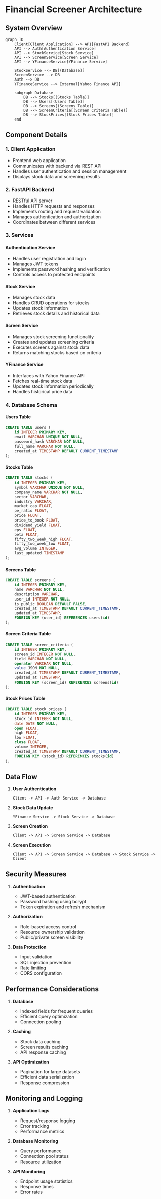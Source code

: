 # Financial Screener Architecture

## System Overview
```mermaid
graph TD
    Client[Client Application] --> API[FastAPI Backend]
    API --> Auth[Authentication Service]
    API --> StockService[Stock Service]
    API --> ScreenService[Screen Service]
    API --> YFinanceService[YFinance Service]
    
    StockService --> DB[(Database)]
    ScreenService --> DB
    Auth --> DB
    YFinanceService --> External[Yahoo Finance API]
    
    subgraph Database
        DB --> Stocks[(Stocks Table)]
        DB --> Users[(Users Table)]
        DB --> Screens[(Screens Table)]
        DB --> ScreenCriteria[(Screen Criteria Table)]
        DB --> StockPrices[(Stock Prices Table)]
    end
```

## Component Details

### 1. Client Application
- Frontend web application
- Communicates with backend via REST API
- Handles user authentication and session management
- Displays stock data and screening results

### 2. FastAPI Backend
- RESTful API server
- Handles HTTP requests and responses
- Implements routing and request validation
- Manages authentication and authorization
- Coordinates between different services

### 3. Services

#### Authentication Service
- Handles user registration and login
- Manages JWT tokens
- Implements password hashing and verification
- Controls access to protected endpoints

#### Stock Service
- Manages stock data
- Handles CRUD operations for stocks
- Updates stock information
- Retrieves stock details and historical data

#### Screen Service
- Manages stock screening functionality
- Creates and updates screening criteria
- Executes screens against stock data
- Returns matching stocks based on criteria

#### YFinance Service
- Interfaces with Yahoo Finance API
- Fetches real-time stock data
- Updates stock information periodically
- Handles historical price data

### 4. Database Schema

#### Users Table
```sql
CREATE TABLE users (
    id INTEGER PRIMARY KEY,
    email VARCHAR UNIQUE NOT NULL,
    password_hash VARCHAR NOT NULL,
    full_name VARCHAR NOT NULL,
    created_at TIMESTAMP DEFAULT CURRENT_TIMESTAMP
);
```

#### Stocks Table
```sql
CREATE TABLE stocks (
    id INTEGER PRIMARY KEY,
    symbol VARCHAR UNIQUE NOT NULL,
    company_name VARCHAR NOT NULL,
    sector VARCHAR,
    industry VARCHAR,
    market_cap FLOAT,
    pe_ratio FLOAT,
    price FLOAT,
    price_to_book FLOAT,
    dividend_yield FLOAT,
    eps FLOAT,
    beta FLOAT,
    fifty_two_week_high FLOAT,
    fifty_two_week_low FLOAT,
    avg_volume INTEGER,
    last_updated TIMESTAMP
);
```

#### Screens Table
```sql
CREATE TABLE screens (
    id INTEGER PRIMARY KEY,
    name VARCHAR NOT NULL,
    description VARCHAR,
    user_id INTEGER NOT NULL,
    is_public BOOLEAN DEFAULT FALSE,
    created_at TIMESTAMP DEFAULT CURRENT_TIMESTAMP,
    updated_at TIMESTAMP,
    FOREIGN KEY (user_id) REFERENCES users(id)
);
```

#### Screen Criteria Table
```sql
CREATE TABLE screen_criteria (
    id INTEGER PRIMARY KEY,
    screen_id INTEGER NOT NULL,
    field VARCHAR NOT NULL,
    operator VARCHAR NOT NULL,
    value JSON NOT NULL,
    created_at TIMESTAMP DEFAULT CURRENT_TIMESTAMP,
    updated_at TIMESTAMP,
    FOREIGN KEY (screen_id) REFERENCES screens(id)
);
```

#### Stock Prices Table
```sql
CREATE TABLE stock_prices (
    id INTEGER PRIMARY KEY,
    stock_id INTEGER NOT NULL,
    date DATE NOT NULL,
    open FLOAT,
    high FLOAT,
    low FLOAT,
    close FLOAT,
    volume INTEGER,
    created_at TIMESTAMP DEFAULT CURRENT_TIMESTAMP,
    FOREIGN KEY (stock_id) REFERENCES stocks(id)
);
```

## Data Flow

1. **User Authentication**
   ```
   Client -> API -> Auth Service -> Database
   ```

2. **Stock Data Update**
   ```
   YFinance Service -> Stock Service -> Database
   ```

3. **Screen Creation**
   ```
   Client -> API -> Screen Service -> Database
   ```

4. **Screen Execution**
   ```
   Client -> API -> Screen Service -> Database -> Stock Service -> Client
   ```

## Security Measures

1. **Authentication**
   - JWT-based authentication
   - Password hashing using bcrypt
   - Token expiration and refresh mechanism

2. **Authorization**
   - Role-based access control
   - Resource ownership validation
   - Public/private screen visibility

3. **Data Protection**
   - Input validation
   - SQL injection prevention
   - Rate limiting
   - CORS configuration

## Performance Considerations

1. **Database**
   - Indexed fields for frequent queries
   - Efficient query optimization
   - Connection pooling

2. **Caching**
   - Stock data caching
   - Screen results caching
   - API response caching

3. **API Optimization**
   - Pagination for large datasets
   - Efficient data serialization
   - Response compression

## Monitoring and Logging

1. **Application Logs**
   - Request/response logging
   - Error tracking
   - Performance metrics

2. **Database Monitoring**
   - Query performance
   - Connection pool status
   - Resource utilization

3. **API Monitoring**
   - Endpoint usage statistics
   - Response times
   - Error rates 